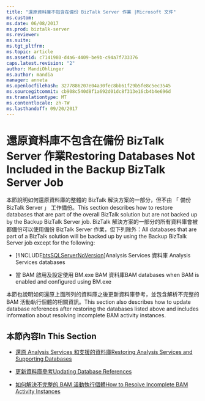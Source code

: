 ```yaml
---
title: "還原資料庫不包含在備份 BizTalk Server 作業 |Microsoft 文件"
ms.custom: 
ms.date: 06/08/2017
ms.prod: biztalk-server
ms.reviewer: 
ms.suite: 
ms.tgt_pltfrm: 
ms.topic: article
ms.assetid: c7141980-d4a6-4409-be9b-c94a7f733376
caps.latest.revision: "2"
author: MandiOhlinger
ms.author: mandia
manager: anneta
ms.openlocfilehash: 3277886207e04a30fec8bb61f29b5fe8c5ec3545
ms.sourcegitcommit: cb908c540d8f1a692d01dc8f313e16cb4b4e696d
ms.translationtype: MT
ms.contentlocale: zh-TW
ms.lasthandoff: 09/20/2017
---
```

# <a name="restoring-databases-not-included-in-the-backup-biztalk-server-job"></a><span data-ttu-id="5968b-102">還原資料庫不包含在備份 BizTalk Server 作業</span><span class="sxs-lookup"><span data-stu-id="5968b-102">Restoring Databases Not Included in the Backup BizTalk Server Job</span></span>
<span data-ttu-id="5968b-103">本節說明如何還原資料庫的整體的 BizTalk 解決方案的一部分，但不由 「 備份 BizTalk Server 」 工作備份。</span><span class="sxs-lookup"><span data-stu-id="5968b-103">This section describes how to restore databases that are part of the overall BizTalk solution but are not backed up by the Backup BizTalk Server job.</span></span> <span data-ttu-id="5968b-104">BizTalk 解決方案的一部分的所有資料庫會被都備份可以使用備份 BizTalk Server 作業，但下列除外：</span><span class="sxs-lookup"><span data-stu-id="5968b-104">All databases that are part of a BizTalk solution will be backed up by using the Backup BizTalk Server job except for the following:</span></span>  
  
-   [!INCLUDE[btsSQLServerNoVersion](../includes/btssqlservernoversion-md.md)]<span data-ttu-id="5968b-105">Analysis Services 資料庫</span><span class="sxs-lookup"><span data-stu-id="5968b-105"> Analysis Services databases</span></span>  
  
-   <span data-ttu-id="5968b-106">當 BAM 啟用及設定使用 BM.exe BAM 資料庫</span><span class="sxs-lookup"><span data-stu-id="5968b-106">BAM databases when BAM is enabled and configured using BM.exe</span></span>  
  
 <span data-ttu-id="5968b-107">本節也說明如何還原上面所列的資料庫之後更新資料庫參考，並包含解析不完整的 BAM 活動執行個體的相關資訊。</span><span class="sxs-lookup"><span data-stu-id="5968b-107">This section also describes how to update database references after restoring the databases listed above and includes information about resolving incomplete BAM activity instances.</span></span>  
  
## <a name="in-this-section"></a><span data-ttu-id="5968b-108">本節內容</span><span class="sxs-lookup"><span data-stu-id="5968b-108">In This Section</span></span>  
  
-   [<span data-ttu-id="5968b-109">還原 Analysis Services 和支援的資料庫</span><span class="sxs-lookup"><span data-stu-id="5968b-109">Restoring Analysis Services and Supporting Databases</span></span>](../technical-guides/restoring-analysis-services-and-supporting-databases.md)  
  
-   [<span data-ttu-id="5968b-110">更新資料庫參考</span><span class="sxs-lookup"><span data-stu-id="5968b-110">Updating Database References</span></span>](../technical-guides/updating-database-references.md)  
  
-   [<span data-ttu-id="5968b-111">如何解決不完整的 BAM 活動執行個體</span><span class="sxs-lookup"><span data-stu-id="5968b-111">How to Resolve Incomplete BAM Activity Instances</span></span>](../technical-guides/how-to-resolve-incomplete-bam-activity-instances.md)